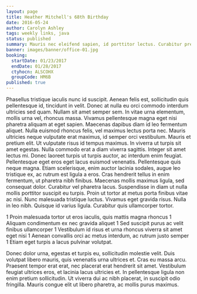 ```yaml
---
layout: page
title: Heather Mitchell's 68th Birthday
date: 2016-05-24
author: Carolyn Ashley
tags: weekly links, java
status: published
summary: Mauris nec eleifend sapien, id porttitor lectus. Curabitur pretium vulputate.
banner: images/banner/office-01.jpg
booking:
  startDate: 01/23/2017
  endDate: 01/28/2017
  ctyhocn: ALSCOHX
  groupCode: HM6B
published: true
---
```

Phasellus tristique iaculis nunc id suscipit. Aenean felis est, sollicitudin quis pellentesque id, tincidunt in velit. Donec at nulla eu orci commodo interdum ultricies sed quam. Nullam sit amet semper sem. In vitae urna elementum, mollis urna vel, rhoncus massa. Vivamus pellentesque magna eget nisi pharetra aliquam at eget sapien. Maecenas dapibus diam id leo fermentum aliquet. Nulla euismod rhoncus felis, vel maximus lectus porta nec. Mauris ultricies neque vulputate erat maximus, id semper orci vestibulum. Mauris et pretium elit. Ut vulputate risus id tempus maximus. In viverra ut turpis sit amet egestas.
Nulla commodo erat a diam viverra sagittis. Integer sit amet lectus mi. Donec laoreet turpis ut turpis auctor, ac interdum enim feugiat. Pellentesque eget eros eget lacus euismod venenatis. Pellentesque quis neque magna. Etiam scelerisque, enim auctor lacinia sodales, augue leo tristique ex, ac rutrum est ligula a eros. Cras hendrerit tellus in enim fermentum, ut pharetra nibh finibus. Maecenas mollis maximus ligula, sed consequat dolor. Curabitur vel pharetra lacus. Suspendisse in diam ut nulla mollis porttitor suscipit eu turpis. Proin ut tortor at metus porta finibus vitae ac nisi. Nunc malesuada tristique luctus. Vivamus eget gravida risus. Nulla in leo nibh. Quisque id varius ligula. Curabitur quis ullamcorper tortor.

1 Proin malesuada tortor ut eros iaculis, quis mattis magna rhoncus
1 Aliquam condimentum ex nec gravida aliquet
1 Sed suscipit purus ac velit finibus ullamcorper
1 Vestibulum id risus et urna rhoncus viverra sit amet eget nisi
1 Aenean convallis orci ac metus interdum, ac rutrum justo semper
1 Etiam eget turpis a lacus pulvinar volutpat.

Donec dolor urna, egestas et turpis eu, sollicitudin molestie velit. Duis volutpat libero mauris, quis venenatis urna ultrices et. Cras eu massa arcu. Praesent tempor erat erat, nec placerat erat hendrerit sit amet. Vestibulum feugiat ultrices eros, et lacinia lacus ultricies et. In pellentesque ligula non enim pretium sollicitudin. Ut viverra dui ac nibh placerat, in suscipit odio fringilla. Mauris congue elit ut libero pharetra, ac mollis purus maximus.
